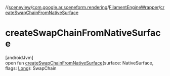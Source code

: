 //[sceneview](../../../index.md)/[com.google.ar.sceneform.rendering](../index.md)/[FilamentEngineWrapper](index.md)/[createSwapChainFromNativeSurface](create-swap-chain-from-native-surface.md)

# createSwapChainFromNativeSurface

[androidJvm]\
open fun [createSwapChainFromNativeSurface](create-swap-chain-from-native-surface.md)(surface: NativeSurface, flags: [Long](https://kotlinlang.org/api/latest/jvm/stdlib/kotlin/-long/index.html)): SwapChain
